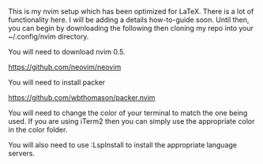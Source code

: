This is my nvim setup which has been optimized for LaTeX. There is a lot of functionality here. I will be adding a details how-to-guide soon. Until then, you can begin by downloading the following then cloning my repo into your ~/.config/nvim directory.

You will need to download nvim 0.5.

https://github.com/neovim/neovim

You will need to install packer 

https://github.com/wbthomason/packer.nvim

You will need to change the color of your terminal to match the one being used. If you are using iTerm2 then you can simply use the appropriate color in the color folder.

You will also need to use :LspInstall to install the appropriate language servers.
